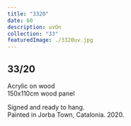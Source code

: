 ```yaml
---
title: "3320"
date: 60
description: uvOn
collection: "33"
featuredImage: ./3320uv.jpg
---
```


## 33/20

Acrylic on wood<br/>
150x110cm wood panel

Signed and ready to hang.<br/>
Painted in Jorba Town, Catalonia. 2020.